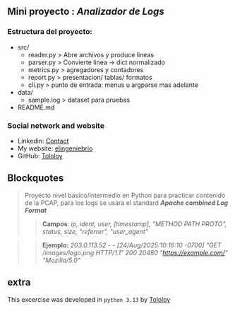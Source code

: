 ## **Mini proyecto** : _Analizador de Logs_
### Estructura del proyecto:
* src/
    * reader.py >  Abre archivos y produce lineas
    * parser.py > Convierte linea -> dict normalizado
    * metrics.py > agregadores y contadores
    * report.py > presentacion/ tablas/ formatos
    * cli.py > punto de entrada: menus u argparse mas adelante
* data/
    * sample.log > dataset para pruebas
* README.md
    
### Social network and website 
* Linkedin: [Contact](https://www.linkedin.com/in/eloy-colirio-carrillo/)
* My website: [elingeniebrio](https://elingeniebrio.com/)
* GitHub:  [Tololoy](https://github.com/Tololoy)

## Blockquotes

> Proyecto nivel basico/intermedio en Python para practicar contenido de la PCAP, para los logs se usara el standard __*Apache combined Log Format*__
>> **Campos**: _ip, ident, user, [timestamp], "METHOD PATH PROTO", status, size, "referrer", "user_agent"_

>> **Ejemplo:** _203.0.113.52 - - [24/Aug/2025:10:16:10 -0700] "GET /images/logo.png HTTP/1.1" 200 20480 "https://example.com/" "Mozilla/5.0"_

## extra

This excercise was developed in `python 3.13` by [Tololoy](https://github.com/Tololoy)
